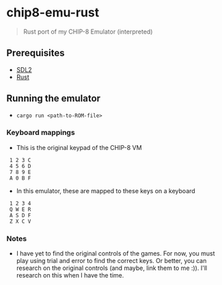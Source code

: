 # chip8-emu-rust
> Rust port of my CHIP-8 Emulator (interpreted)

## Prerequisites
* [SDL2](https://www.libsdl.org/download-2.0.php)
* [Rust](https://www.rust-lang.org/)

## Running the emulator
* `cargo run <path-to-ROM-file>`

### Keyboard mappings
* This is the original keypad of the CHIP-8 VM

```
 1 2 3 C 
 4 5 6 D 
 7 8 9 E 
 A 0 B F 
```

* In this emulator, these are mapped to these keys on a keyboard

```
 1 2 3 4 
 Q W E R 
 A S D F 
 Z X C V 
```

### Notes
* I have yet to find the original controls of the games. For now, you must play using trial and error to find the correct keys. Or better, you can research on the original controls (and maybe, link them to me :)). I'll research on this when I have the time.
